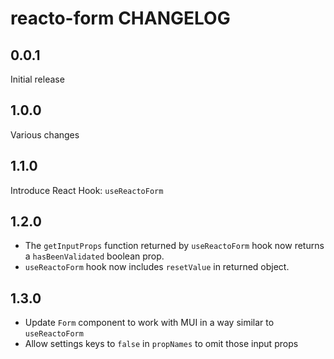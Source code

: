 # reacto-form CHANGELOG

## 0.0.1

Initial release

## 1.0.0

Various changes

## 1.1.0

Introduce React Hook: `useReactoForm`

## 1.2.0

- The `getInputProps` function returned by `useReactoForm` hook now returns a `hasBeenValidated` boolean prop.
- `useReactoForm` hook now includes `resetValue` in returned object.

## 1.3.0

- Update `Form` component to work with MUI in a way similar to `useReactoForm`
- Allow settings keys to `false` in `propNames` to omit those input props
